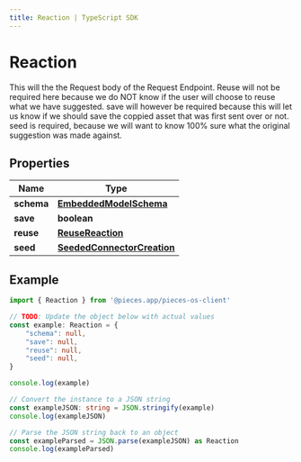 ```yaml
---
title: Reaction | TypeScript SDK
---
```



# Reaction

This will the the Request body of the Request Endpoint.  Reuse will not be required here because we do NOT know if the user will choose to reuse what we have suggested.  save will however be required because this will let us know if we should save the coppied asset that was first sent over or not.  seed is required, because we will want to know 100% sure what the original suggestion was made against.

## Properties

Name | Type
------------ | -------------
**schema** | [**EmbeddedModelSchema**](EmbeddedModelSchema)
**save** | **boolean**
**reuse** | [**ReuseReaction**](ReuseReaction)
**seed** | [**SeededConnectorCreation**](SeededConnectorCreation)

## Example

```typescript
import { Reaction } from '@pieces.app/pieces-os-client'

// TODO: Update the object below with actual values
const example: Reaction = {
    "schema": null,
    "save": null,
    "reuse": null,
    "seed": null,
}

console.log(example)

// Convert the instance to a JSON string
const exampleJSON: string = JSON.stringify(example)
console.log(exampleJSON)

// Parse the JSON string back to an object
const exampleParsed = JSON.parse(exampleJSON) as Reaction
console.log(exampleParsed)
```


